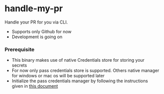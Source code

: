 # handle-my-pr

Handle your PR for you via CLI.

- Supports only Github for now
- Development is going on

### Prerequisite

- This binary makes use of native Credentials store for storing your secrets
- For now only pass credentials store is supported. Others native manager for windows or mac os will be supported later
- Initialize the pass credentials manager by following the instructions given in [this document](https://abhixec.com/posts/passwordmanagement.html)
